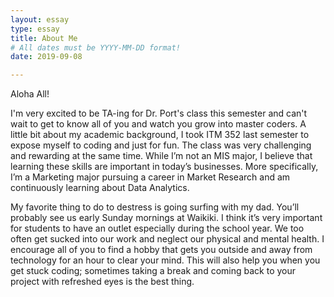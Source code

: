 ```yaml
---
layout: essay
type: essay
title: About Me
# All dates must be YYYY-MM-DD format!
date: 2019-09-08

---
```

Aloha All!

I'm very excited to be TA-ing for Dr. Port's class this semester and can't wait to get to know all of you and watch you grow into master coders. A little bit about my academic background, I took ITM 352 last semester to expose myself to coding and just for fun. The class was very challenging and rewarding at the same time. While I’m not an MIS major, I believe that learning these skills are important in today’s businesses. More specifically, I’m a Marketing major pursuing a career in Market Research and am continuously learning about Data Analytics.

My favorite thing to do to destress is going surfing with my dad. You’ll probably see us early Sunday mornings at Waikiki. I think it’s very important for students to have an outlet especially during the school year. We too often get sucked into our work and neglect our physical and mental health. I encourage all of you to find a hobby that gets you outside and away from technology for an hour to clear your mind. This will also help you when you get stuck coding; sometimes taking a break and coming back to your project with refreshed eyes is the best thing. 
